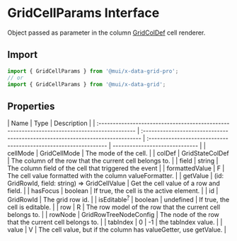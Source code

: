 # GridCellParams Interface

<p class="description">Object passed as parameter in the column <a href="/api/data-grid/grid-col-def/">GridColDef</a> cell renderer.</p>

## Import

```js
import { GridCellParams } from '@mui/x-data-grid-pro';
// or
import { GridCellParams } from '@mui/x-data-grid';
```

## Properties

| Name                                                                                         | Type                                                                           | Description                                                      |
| :------------------------------------------------------------------------------------------- | :----------------------------------------------------------------------------- | :--------------------------------------------------------------- | ------------------------------ |
| <span class="prop-name">cellMode</span>                                                      | <span class="prop-type">GridCellMode</span>                                    | The mode of the cell.                                            |
| <span class="prop-name">colDef</span>                                                        | <span class="prop-type">GridStateColDef</span>                                 | The column of the row that the current cell belongs to.          |
| <span class="prop-name">field</span>                                                         | <span class="prop-type">string</span>                                          | The column field of the cell that triggered the event            |
| <span class="prop-name">formattedValue</span>                                                | <span class="prop-type">F</span>                                               | The cell value formatted with the column valueFormatter.         |
| <span class="prop-name">getValue</span>                                                      | <span class="prop-type">(id: GridRowId, field: string) => GridCellValue</span> | Get the cell value of a row and field.                           |
| <span class="prop-name">hasFocus</span>                                                      | <span class="prop-type">boolean</span>                                         | If true, the cell is the active element.                         |
| <span class="prop-name">id</span>                                                            | <span class="prop-type">GridRowId</span>                                       | The grid row id.                                                 |
| <span class="prop-name optional">isEditable<sup><abbr title="optional">?</abbr></sup></span> | <span class="prop-type">boolean                                                | undefined</span>                                                 | If true, the cell is editable. |
| <span class="prop-name">row</span>                                                           | <span class="prop-type">R</span>                                               | The row model of the row that the current cell belongs to.       |
| <span class="prop-name">rowNode</span>                                                       | <span class="prop-type">GridRowTreeNodeConfig</span>                           | The node of the row that the current cell belongs to.            |
| <span class="prop-name">tabIndex</span>                                                      | <span class="prop-type">0                                                      | -1</span>                                                        | the tabIndex value.            |
| <span class="prop-name">value</span>                                                         | <span class="prop-type">V</span>                                               | The cell value, but if the column has valueGetter, use getValue. |
